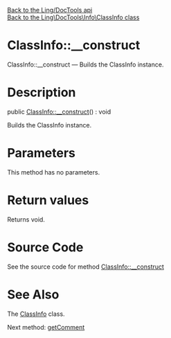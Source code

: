 [Back to the Ling/DocTools api](https://github.com/lingtalfi/DocTools/blob/master/doc/api/Ling/DocTools.md)<br>
[Back to the Ling\DocTools\Info\ClassInfo class](https://github.com/lingtalfi/DocTools/blob/master/doc/api/Ling/DocTools/Info/ClassInfo.md)


ClassInfo::__construct
================



ClassInfo::__construct — Builds the ClassInfo instance.




Description
================


public [ClassInfo::__construct](https://github.com/lingtalfi/DocTools/blob/master/doc/api/Ling/DocTools/Info/ClassInfo/__construct.md)() : void




Builds the ClassInfo instance.




Parameters
================

This method has no parameters.


Return values
================

Returns void.








Source Code
===========
See the source code for method [ClassInfo::__construct](/blob/master/Info/ClassInfo.php#L74-L84)


See Also
================

The [ClassInfo](https://github.com/lingtalfi/DocTools/blob/master/doc/api/Ling/DocTools/Info/ClassInfo.md) class.

Next method: [getComment](https://github.com/lingtalfi/DocTools/blob/master/doc/api/Ling/DocTools/Info/ClassInfo/getComment.md)<br>

